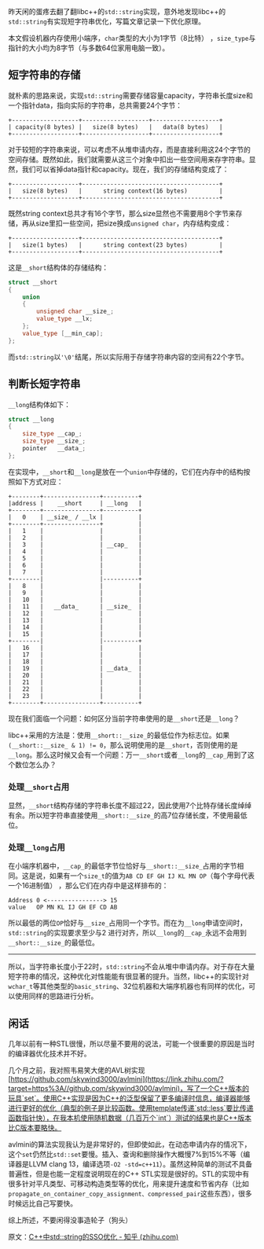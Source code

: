 昨天闲的蛋疼去翻了翻libc++的`std::string`实现，意外地发现libc++的`std::string`有实现短字符串优化，写篇文章记录一下优化原理。

本文假设机器内存使用小端序，`char`类型的大小为1字节（8比特） ，`size_type`与指针的大小均为8字节（与多数64位家用电脑一致）。

## 短字符串的存储

就朴素的思路来说，实现`std::string`需要存储容量capacity，字符串长度size和一个指针data，指向实际的字符串，总共需要24个字节：

```text
+-------------------+-------------------+-------------------+
| capacity(8 bytes) |   size(8 bytes)   |   data(8 bytes)   |
+-------------------+-------------------+-------------------+
```

对于较短的字符串来说，可以考虑不从堆申请内存，而是直接利用这24个字节的空间存储。既然如此，我们就需要从这三个对象中扣出一些空间用来存字符串。显然，我们可以省掉data指针和capacity。现在，我们的存储结构变成了：

```text
+-------------------+---------------------------------------+
|   size(8 bytes)   |      string context(16 bytes)         |
+-------------------+---------------------------------------+
```

既然string context总共才有16个字节，那么size显然也不需要用8个字节来存储，再从size里扣一些空间，把size换成`unsigned char`，内存结构变成：

```text
+-------------------+---------------------------------------+
|   size(1 bytes)   |      string context(23 bytes)         |
+-------------------+---------------------------------------+
```

这是`__short`结构体的存储结构：

```cpp
struct __short
{
    union
    {
        unsigned char __size_;
        value_type __lx;
    };
    value_type [__min_cap];
};
```

而`std::string`以`'\0'`结尾，所以实际用于存储字符串内容的空间有22个字节。

## 判断长短字符串

`__long`结构体如下：

```cpp
struct __long
{
    size_type __cap_;
    size_type __size_;
    pointer   __data_;
};
```

在实现中，`__short`和`__long`是放在一个`union`中存储的，它们在内存中的结构按照如下方式对应：

```text
+--------+----------------+----------+
|address |    __short     | __long   |
+--------+----------------+----------+
|   0    | __size_ / __lx |          |
+--------+----------------+          |
|   1    |                |          |
|   2    |                |          |
|   3    |                | __cap_   |
|   4    |                |          |
|   5    |                |          |
|   6    |                |          |
|   7    |                |          |
+--------|                |----------+
|   8    |                |          |
|   9    |                |          |
|   10   |                |          |
|   11   |   __data_      | __size_  |
|   12   |                |          |
|   13   |                |          |
|   14   |                |          |
|   15   |                |          |
+--------|                |----------+
|   16   |                |          |
|   17   |                |          |
|   18   |                |          |
|   19   |                | __data_  |
|   20   |                |          |
|   21   |                |          |
|   22   |                |          |
|   23   |                |          |
+--------+----------------+----------+
```

现在我们面临一个问题：如何区分当前字符串使用的是`__short`还是`__long`？

libc++采用的方法是：使用`__short::__size_`的最低位作为标志位。如果`(__short::__size_ & 1) != 0`，那么说明使用的是`__short`，否则使用的是`__long`。那么这时候又会有一个问题：万一`__short`或者`__long`的`__cap_`用到了这个数位怎么办？

### 处理`__short`占用

显然，`__short`结构存储的字符串长度不超过22，因此使用7个比特存储长度绰绰有余。所以短字符串直接使用`__short::__size_`的高7位存储长度，不使用最低位。

### 处理`__long`占用

在小端序机器中，`__cap_`的最低字节位恰好与`__short::__size_`占用的字节相同。这是说，如果有一个`size_t`的值为`AB CD EF GH IJ KL MN OP`（每个字母代表一个16进制值） ，那么它们在内存中是这样排布的：

```text
Address 0 <----------------> 15
value   OP MN KL IJ GH EF CD AB
```

所以最低的两位`OP`恰好与`__size_`占用同一个字节。而在为`__long`申请空间时，`std::string`的实现要求至少与2 进行对齐，所以`__long`的`__cap_`永远不会用到`__short::__size_`的最低位。

---

所以，当字符串长度小于22时，`std::string`不会从堆中申请内存。对于存在大量短字符串的情况，这种优化对性能能有很显著的提升。当然，libc++的实现针对`wchar_t`等其他类型的`basic_string`、32位机器和大端序机器也有同样的优化，可以使用同样的思路进行分析。

## 闲话

几年以前有一种STL很慢，所以尽量不要用的说法，可能一个很重要的原因是当时的编译器优化技术并不好。

几个月之前，我对照韦易笑大佬的AVL树实现[https://github.com/skywind3000/avlmini](https://link.zhihu.com/?target=https%3A//github.com/skywind3000/avlmini)，写了一个C++版本的玩具`set`。使用C++实现是因为C++的泛型保留了更多编译时信息，编译器能够进行更好的优化（典型的例子是比较函数。使用template传递`std::less`要比传递函数指针快），在我本机使用随机数据（几百万个`int`）测试的结果也是C++版本比C版本要略快。

avlmini的算法实现我认为是非常好的，但即使如此，在动态申请内存的情况下，这个`set`仍然比`std::set`要慢。插入、查询和删除操作大概慢7%到15%不等（编译器是LLVM clang 13，编译选项`-O2 -std=c++11`）。虽然这种简单的测试不具备普遍性，但是也能一定程度说明现在的C++ STL实现是很好的。STL的实现中有很多针对平凡类型、可移动构造类型等的优化，用来提升速度和节省内存（比如`propagate_on_container_copy_assignment、compressed_pair`这些东西），很多时候远比自己写要快。

综上所述，不要闲得没事造轮子（狗头）

原文：[C++中std::string的SSO优化 - 知乎 (zhihu.com)](https://zhuanlan.zhihu.com/p/547694685)